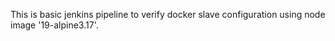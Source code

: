 This is basic jenkins pipeline to verify docker slave configuration using node image '19-alpine3.17'.
